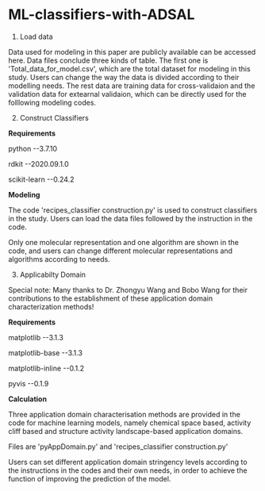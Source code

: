 # ML-classifiers-with-ADSAL
1. Load data

Data used for modeling in this paper are publicly available can be accessed here. Data files conclude three kinds of table. The first one is 'Total_data_for_model.csv', which are the total dataset for modeling in this study. Users can change the way the data is divided according to their modelling needs. The rest data are training data for cross-validaion and the validation data for extearnal validaion, which can be directly used for the folllowing modeling codes.

2. Construct Classifiers

**Requirements**

python --3.7.10

rdkit --2020.09.1.0

scikit-learn --0.24.2

**Modeling** 

The code 'recipes_classifier construction.py' is used to construct classifiers in the study. Users can load the data files followed by the instruction in the code.

Only one molecular representation and one algorithm are shown in the code, and users can change different molecular representations and algorithms according to needs.

3. Applicabilty Domain

Special note: Many thanks to Dr. Zhongyu Wang and Bobo Wang for their contributions to the establishment of these application domain characterization methods!

**Requirements**

matplotlib  --3.1.3

matplotlib-base  --3.1.3

matplotlib-inline   --0.1.2

pyvis            --0.1.9

**Calculation**

Three application domain characterisation methods are provided in the code for machine learning models, namely chemical space based, activity cliff based and structure activity landscape-based application domains.

Files are 'pyAppDomain.py' and 'recipes_classifier construction.py'

Users can set different application domain stringency levels according to the instructions in the codes and their own needs, in order to achieve the function of improving the prediction of the model.
